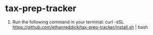 # tax-prep-tracker

1. Run the following command in your terminal:
   curl -sSL https://github.com/ethanreddick/tax-prep-tracker/install.sh | bash
